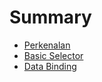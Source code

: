 # Summary

* [Perkenalan](README.md)
* [Basic Selector](01-basic-selector.md)
* [Data Binding](02-data-binding.md)

